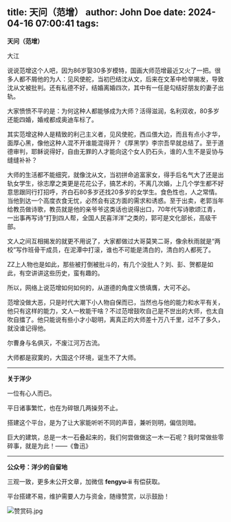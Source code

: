 title: 天问（范增）
author: John Doe
date: 2024-04-16 07:00:41
tags:
---
**天问（范增）**<!--more-->

大江

说说范增这个人吧，因为86岁娶30多岁模特，国画大师范增最近又火了一把。很多人都不屑他的为人：见风使舵，当初巴结沈从文，后来在文革中检举揭发，导致沈从文被批判。还有私德不好，结婚离婚四次，其中有一任是勾结好朋友的妻子出轨。

大家愤愤不平的是：为何这种人都能够成为大师？活得滋润，名利双收，80多岁还能四婚，婚戒都成奥迪车标了。

其实范增这种人是精致的利己主义者，见风使舵，西瓜偎大边，而且有点小才华，面厚心黑，像他这种人混不开谁能混得开？《厚黑学》李宗吾早就总结了。至于道德审判，耶稣说得好，自由无罪的人才能向这个女人扔石头，谁的人生不是妥协与缝缝补补？

大师的生活都不能细究，就像沈从文，当初拼命追富家女，得手后名气大了还是出轨女学生，徐志摩之类更是花花公子，搞艺术的，不离几次婚，上几个学生都不好意思跟同行打招呼，齐白石80多岁还找20多岁的女学生。食色性也，人之常情。当他到达一个高度衣食无忧，必然会有这方面的需求和诱惑。至于出卖，老郭当年给教员做诗歌，教员就是他的亲爷爷这类话也说得出口，70年代写诗歌颂江青，一出事再写诗“打到四人帮，全国人民喜洋洋”之类的，郭可是文化部长，高级干部。

文人之间互相揭发的就更不用说了，大家都做过大哥莫笑二哥，像余秋雨就是“两校”写作班骨干成员，在泥潭中打滚，谁也不可能是清白的，清白的人都死了。

ZZ上人物也是如此，那些被打倒被批斗的，有几个没批人？刘、彭、贺都是如此，有空讲讲这些历史，蛮有趣的。

所以，网络上说范增如何如何的，从道德的角度义愤填膺，大可不必。

范增没做大恶，只是时代大潮下小人物自保而已，当然也与他的能力和水平有关，他只有这样的能力，文人一枚能干啥？不过范增鼓吹自己是不世出的大师，也太自吹自擂了。他只能说有些小才小聪明，离真正的大师差十万八千里，过不了多久，就没谁记得他。

尔曹身与名俱灭，不废江河万古流。

大师都是寂寞的，大国这个环境，诞生不了大师。
- - -
**关于洋少**

一位有心人而已。

平日诸事繁忙，也在为碎银几两操劳不止。

搭建这个平台，是为了让大家能听听不同的声音，兼听则明，偏信则暗。

巨大的建筑，总是一木一石叠起来的，我们何尝做做这一木一石呢？我时常做些零碎事，就是为此！——《鲁迅》

---

**公众号：洋少的自留地** 

三观一致，更多未公开文章，加微信 **fengyu-ii** 有偿获取。

平台搭建不易，维护需要人力与资金，随缘赞赏，以示鼓励！

![赞赏码.jpg](/images/shang.jpg)